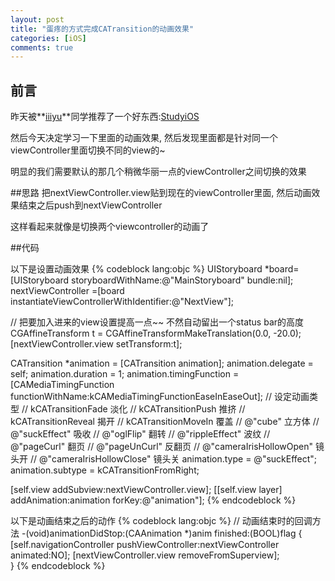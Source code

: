 ```yaml
---
layout: post
title: "蛋疼的方式完成CATransition的动画效果"
categories: [iOS]
comments: true
---
```

## 前言
昨天被**[iiiyu](http://iiiyu.com/)**同学推荐了一个好东西:[StudyiOS](https://github.com/iimgal/StudyiOS) 

然后今天决定学习一下里面的动画效果, 然后发现里面都是针对同一个viewController里面切换不同的view的~ 

明显的我们需要默认的那几个稍微华丽一点的viewController之间切换的效果

##思路
把nextViewController.view贴到现在的viewController里面, 然后动画效果结束之后push到nextViewController

这样看起来就像是切换两个viewcontroller的动画了

##代码

以下是设置动画效果
{% codeblock lang:objc %}
UIStoryboard *board=[UIStoryboard storyboardWithName:@"MainStoryboard" bundle:nil];
nextViewController =[board instantiateViewControllerWithIdentifier:@"NextView"];

// 把要加入进来的view设置提高一点~~ 不然自动留出一个status bar的高度
CGAffineTransform t = CGAffineTransformMakeTranslation(0.0, -20.0);  
[nextViewController.view setTransform:t]; 

CATransition *animation = [CATransition animation];
animation.delegate = self; 
animation.duration = 1;
animation.timingFunction = [CAMediaTimingFunction functionWithName:kCAMediaTimingFunctionEaseInEaseOut];
// 设定动画类型
// kCATransitionFade 淡化
// kCATransitionPush 推挤
// kCATransitionReveal 揭开
// kCATransitionMoveIn 覆盖
// @"cube" 立方体
// @"suckEffect" 吸收
// @"oglFlip" 翻转
// @"rippleEffect" 波纹
// @"pageCurl" 翻页
// @"pageUnCurl" 反翻页
// @"cameraIrisHollowOpen" 镜头开
// @"cameraIrisHollowClose" 镜头关
animation.type = @"suckEffect"; 
animation.subtype = kCATransitionFromRight;

[self.view addSubview:nextViewController.view];
[[self.view layer] addAnimation:animation forKey:@"animation"];
{% endcodeblock %}

以下是动画结束之后的动作
{% codeblock lang:objc %}
// 动画结束时的回调方法
-(void)animationDidStop:(CAAnimation *)anim finished:(BOOL)flag {
    [self.navigationController pushViewController:nextViewController animated:NO];
    [nextViewController.view removeFromSuperview];    
}
{% endcodeblock %}
